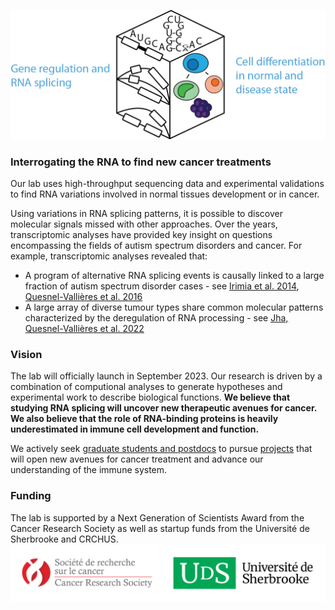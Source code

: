 ![MQVlab_logo](./static/img/lab_logo_main.png)
### Interrogating the RNA to find new cancer treatments
Our lab uses high-throughput sequencing data and experimental validations
to find RNA variations involved in normal tissues development or in cancer.

Using variations in RNA splicing patterns, it is possible to discover molecular
signals missed with other approaches. Over the years, transcriptomic analyses
have provided key insight on questions encompassing the fields of
autism spectrum disorders and cancer. For example, transcriptomic
analyses revealed that:
&nbsp;
- A program of alternative RNA splicing events is causally linked to a large
fraction of autism spectrum disorder cases - see [Irimia et al. 2014](https://www.sciencedirect.com/science/article/pii/S0092867414015128?via%3Dihub), [Quesnel-Vallières et al. 2016](https://www.sciencedirect.com/science/article/pii/S1097276516308061?via%3Dihub)
- A large array of diverse tumour types share common molecular patterns
characterized by the deregulation of RNA processing - see [Jha, Quesnel-Vallières et al. 2022](https://genomebiology.biomedcentral.com/articles/10.1186/s13059-022-02681-3)


### Vision
The lab will officially launch in September 2023. Our research is driven by a combination of
computional analyses to generate hypotheses and experimental work to describe biological
functions. **We believe that studying RNA splicing will uncover new therapeutic avenues for
cancer. We also believe that the role of RNA-binding proteins is heavily underestimated in
immune cell development and function.**

We actively seek [graduate students and postdocs](/content/positions.md)
to pursue [projects](/content/projects.md) that will open new avenues for cancer treatment and
advance our understanding of the immune system.


### Funding
The lab is supported by a Next Generation of Scientists Award from the Cancer Research
Society as well as startup funds from the Université de Sherbrooke and CRCHUS.
![funding](/static/img/funding.png)
